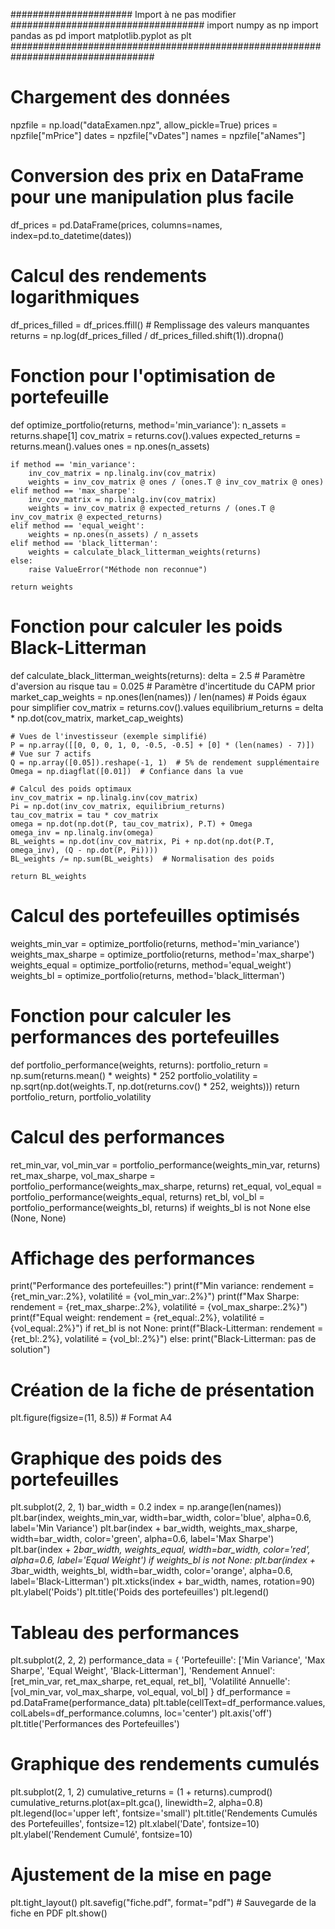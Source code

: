 ###################### Import à ne pas modifier ###################################
import numpy as np
import pandas as pd
import matplotlib.pyplot as plt
##################################################################################

# Chargement des données
npzfile = np.load("dataExamen.npz", allow_pickle=True)
prices = npzfile["mPrice"]
dates = npzfile["vDates"]
names = npzfile["aNames"]

# Conversion des prix en DataFrame pour une manipulation plus facile
df_prices = pd.DataFrame(prices, columns=names, index=pd.to_datetime(dates))

# Calcul des rendements logarithmiques
df_prices_filled = df_prices.ffill()  # Remplissage des valeurs manquantes
returns = np.log(df_prices_filled / df_prices_filled.shift(1)).dropna()

# Fonction pour l'optimisation de portefeuille
def optimize_portfolio(returns, method='min_variance'):
    n_assets = returns.shape[1]
    cov_matrix = returns.cov().values
    expected_returns = returns.mean().values
    ones = np.ones(n_assets)

    if method == 'min_variance':
        inv_cov_matrix = np.linalg.inv(cov_matrix)
        weights = inv_cov_matrix @ ones / (ones.T @ inv_cov_matrix @ ones)
    elif method == 'max_sharpe':
        inv_cov_matrix = np.linalg.inv(cov_matrix)
        weights = inv_cov_matrix @ expected_returns / (ones.T @ inv_cov_matrix @ expected_returns)
    elif method == 'equal_weight':
        weights = np.ones(n_assets) / n_assets
    elif method == 'black_litterman':
        weights = calculate_black_litterman_weights(returns)
    else:
        raise ValueError("Méthode non reconnue")

    return weights

# Fonction pour calculer les poids Black-Litterman
def calculate_black_litterman_weights(returns):
    delta = 2.5  # Paramètre d'aversion au risque
    tau = 0.025  # Paramètre d'incertitude du CAPM prior
    market_cap_weights = np.ones(len(names)) / len(names)  # Poids égaux pour simplifier
    cov_matrix = returns.cov().values
    equilibrium_returns = delta * np.dot(cov_matrix, market_cap_weights)

    # Vues de l'investisseur (exemple simplifié)
    P = np.array([[0, 0, 0, 1, 0, -0.5, -0.5] + [0] * (len(names) - 7)])  # Vue sur 7 actifs
    Q = np.array([0.05]).reshape(-1, 1)  # 5% de rendement supplémentaire
    Omega = np.diagflat([0.01])  # Confiance dans la vue

    # Calcul des poids optimaux
    inv_cov_matrix = np.linalg.inv(cov_matrix)
    Pi = np.dot(inv_cov_matrix, equilibrium_returns)
    tau_cov_matrix = tau * cov_matrix
    omega = np.dot(np.dot(P, tau_cov_matrix), P.T) + Omega
    omega_inv = np.linalg.inv(omega)
    BL_weights = np.dot(inv_cov_matrix, Pi + np.dot(np.dot(P.T, omega_inv), (Q - np.dot(P, Pi))))
    BL_weights /= np.sum(BL_weights)  # Normalisation des poids

    return BL_weights

# Calcul des portefeuilles optimisés
weights_min_var = optimize_portfolio(returns, method='min_variance')
weights_max_sharpe = optimize_portfolio(returns, method='max_sharpe')
weights_equal = optimize_portfolio(returns, method='equal_weight')
weights_bl = optimize_portfolio(returns, method='black_litterman')

# Fonction pour calculer les performances des portefeuilles
def portfolio_performance(weights, returns):
    portfolio_return = np.sum(returns.mean() * weights) * 252
    portfolio_volatility = np.sqrt(np.dot(weights.T, np.dot(returns.cov() * 252, weights)))
    return portfolio_return, portfolio_volatility

# Calcul des performances
ret_min_var, vol_min_var = portfolio_performance(weights_min_var, returns)
ret_max_sharpe, vol_max_sharpe = portfolio_performance(weights_max_sharpe, returns)
ret_equal, vol_equal = portfolio_performance(weights_equal, returns)
ret_bl, vol_bl = portfolio_performance(weights_bl, returns) if weights_bl is not None else (None, None)

# Affichage des performances
print("Performance des portefeuilles:")
print(f"Min variance: rendement = {ret_min_var:.2%}, volatilité = {vol_min_var:.2%}")
print(f"Max Sharpe: rendement = {ret_max_sharpe:.2%}, volatilité = {vol_max_sharpe:.2%}")
print(f"Equal weight: rendement = {ret_equal:.2%}, volatilité = {vol_equal:.2%}")
if ret_bl is not None:
    print(f"Black-Litterman: rendement = {ret_bl:.2%}, volatilité = {vol_bl:.2%}")
else:
    print("Black-Litterman: pas de solution")

# Création de la fiche de présentation
plt.figure(figsize=(11, 8.5))  # Format A4

# Graphique des poids des portefeuilles
plt.subplot(2, 2, 1)
bar_width = 0.2
index = np.arange(len(names))
plt.bar(index, weights_min_var, width=bar_width, color='blue', alpha=0.6, label='Min Variance')
plt.bar(index + bar_width, weights_max_sharpe, width=bar_width, color='green', alpha=0.6, label='Max Sharpe')
plt.bar(index + 2*bar_width, weights_equal, width=bar_width, color='red', alpha=0.6, label='Equal Weight')
if weights_bl is not None:
    plt.bar(index + 3*bar_width, weights_bl, width=bar_width, color='orange', alpha=0.6, label='Black-Litterman')
plt.xticks(index + bar_width, names, rotation=90)
plt.ylabel('Poids')
plt.title('Poids des portefeuilles')
plt.legend()

# Tableau des performances
plt.subplot(2, 2, 2)
performance_data = {
    'Portefeuille': ['Min Variance', 'Max Sharpe', 'Equal Weight', 'Black-Litterman'],
    'Rendement Annuel': [ret_min_var, ret_max_sharpe, ret_equal, ret_bl],
    'Volatilité Annuelle': [vol_min_var, vol_max_sharpe, vol_equal, vol_bl]
}
df_performance = pd.DataFrame(performance_data)
plt.table(cellText=df_performance.values, colLabels=df_performance.columns, loc='center')
plt.axis('off')
plt.title('Performances des Portefeuilles')

# Graphique des rendements cumulés
plt.subplot(2, 1, 2)
cumulative_returns = (1 + returns).cumprod()
cumulative_returns.plot(ax=plt.gca(), linewidth=2, alpha=0.8)
plt.legend(loc='upper left', fontsize='small')
plt.title('Rendements Cumulés des Portefeuilles', fontsize=12)
plt.xlabel('Date', fontsize=10)
plt.ylabel('Rendement Cumulé', fontsize=10)

# Ajustement de la mise en page
plt.tight_layout()
plt.savefig("fiche.pdf", format="pdf")  # Sauvegarde de la fiche en PDF
plt.show()
